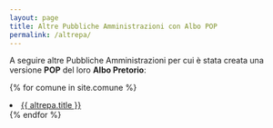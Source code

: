 ```yaml
---
layout: page
title: Altre Pubbliche Amministrazioni con Albo POP
permalink: /altrepa/
---
```


A seguire altre Pubbliche Amministrazioni per cui è stata creata una versione **POP** del loro **Albo Pretorio**:

{% for comune in site.comune %}
  <li><a href="{{ site.baseurl }}{{ altrepa.url }}">{{ altrepa.title }}</a></li>
{% endfor %}